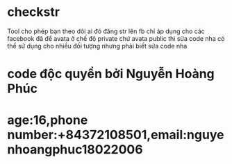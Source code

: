 # checkstr
 Tool cho phép bạn theo dõi ai đó đăng str lên fb chỉ áp dụng cho các facebook đã để 
 avata ở chế độ private chứ avata public thì sửa code nha
 có thể sử dụng cho nhiều đối tượng nhưng phải biết sửa code nha
# code độc quyền bởi Nguyễn Hoàng Phúc 
# age:16,phone number:+84372108501,email:nguyenhoangphuc18022006
